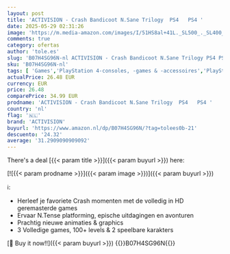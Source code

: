 ```yaml
---
layout: post
title: 'ACTIVISION - Crash Bandicoot N.Sane Trilogy  PS4   PS4 '
date: 2025-05-29 02:31:26
image: 'https://m.media-amazon.com/images/I/51HS8al+41L._SL500_._SL400_.jpg'
comments: true
category: ofertas
author: 'tole.es'
slug: 'B07H4SG96N-nl ACTIVISION - Crash Bandicoot N.Sane Trilogy PS4 PS4'
sku: 'B07H4SG96N-nl'
tags: [ 'Games','PlayStation 4-consoles, -games & -accessoires','PlayStation 4-games','activision','🇳🇱', ]
actualPrice: 26.48 EUR
currency: EUR
price: 26.48
comparePrice: 34.99 EUR
prodname: 'ACTIVISION - Crash Bandicoot N.Sane Trilogy  PS4   PS4 '
country: 'nl'
flag: '🇳🇱'
brand: 'ACTIVISION'
buyurl: 'https://www.amazon.nl/dp/B07H4SG96N/?tag=tolees0b-21'
descuento: '24.32'
average: '31.2909090909092'
---
```


There's a deal [{{< param title >}}]({{< param buyurl >}})  here:

[![{{< param prodname >}}]({{< param image >}})]({{< param buyurl >}})

ℹ️:

- Herleef je favoriete Crash momenten met de volledig in HD geremasterde games
- Ervaar N.Tense platforming, epische uitdagingen en avonturen
- Prachtig nieuwe animaties & graphics
- 3 Volledige games, 100+ levels & 2 speelbare karakters

[🛒 Buy it now!!]({{< param buyurl >}})
{{<world>}}B07H4SG96N{{</world>}}
